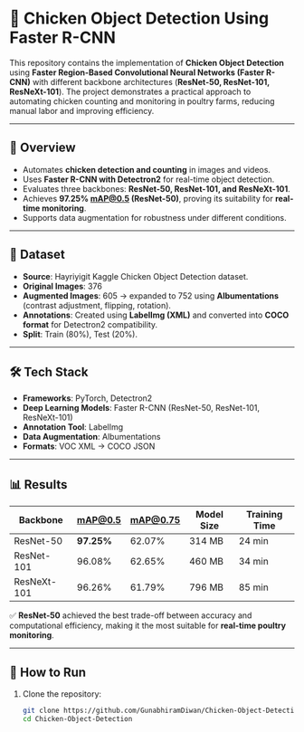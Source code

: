 # 🐔 Chicken Object Detection Using Faster R-CNN

This repository contains the implementation of **Chicken Object Detection** using **Faster Region-Based Convolutional Neural Networks (Faster R-CNN)** with different backbone architectures (**ResNet-50, ResNet-101, ResNeXt-101**). The project demonstrates a practical approach to automating chicken counting and monitoring in poultry farms, reducing manual labor and improving efficiency.

---

## 📌 Overview
- Automates **chicken detection and counting** in images and videos.
- Uses **Faster R-CNN with Detectron2** for real-time object detection.
- Evaluates three backbones: **ResNet-50, ResNet-101, and ResNeXt-101**.
- Achieves **97.25% mAP@0.5 (ResNet-50)**, proving its suitability for **real-time monitoring**.
- Supports data augmentation for robustness under different conditions.

---

## 📂 Dataset
- **Source**: Hayriyigit Kaggle Chicken Object Detection dataset.  
- **Original Images**: 376  
- **Augmented Images**: 605 → expanded to 752 using **Albumentations** (contrast adjustment, flipping, rotation).  
- **Annotations**: Created using **LabelImg (XML)** and converted into **COCO format** for Detectron2 compatibility.  
- **Split**: Train (80%), Test (20%).  

---

## 🛠️ Tech Stack
- **Frameworks**: PyTorch, Detectron2  
- **Deep Learning Models**: Faster R-CNN (ResNet-50, ResNet-101, ResNeXt-101)  
- **Annotation Tool**: LabelImg  
- **Data Augmentation**: Albumentations  
- **Formats**: VOC XML → COCO JSON  

---

## 📊 Results

| Backbone     | mAP@0.5 | mAP@0.75 | Model Size | Training Time |
|--------------|---------|----------|------------|---------------|
| ResNet-50    | **97.25%** | 62.07%   | 314 MB     | 24 min        |
| ResNet-101   | 96.08%   | 62.65%   | 460 MB     | 34 min        |
| ResNeXt-101  | 96.26%   | 61.79%   | 796 MB     | 85 min        |

✅ **ResNet-50** achieved the best trade-off between accuracy and computational efficiency, making it the most suitable for **real-time poultry monitoring**.

---

## 🚀 How to Run

1. Clone the repository:
   ```bash
   git clone https://github.com/GunabhiramDiwan/Chicken-Object-Detection.git
   cd Chicken-Object-Detection
